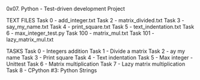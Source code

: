 0x07. Python - Test-driven development Project

TEXT FILES
Task 0 - add_integer.txt
Task 2 - matrix_divided.txt
Task 3 - say_my_name.txt
Task 4 - print_square.txt
Task 5 - text_indentation.txt
Task 6 - max_integer_test.py
Task 100 - matrix_mul.txt
Task 101 - lazy_matrix_mul.txt

TASKS
Task 0 - Integers addition
Task 1 - Divide a matrix
Task 2 - ay my name
Task 3 - Print square
Task 4 - Text indentation
Task 5 - Max integer - Unittest
Task 6 - Matrix multiplication
Task 7 - Lazy matrix multiplication
Task 8 - CPython #3: Python Strings
